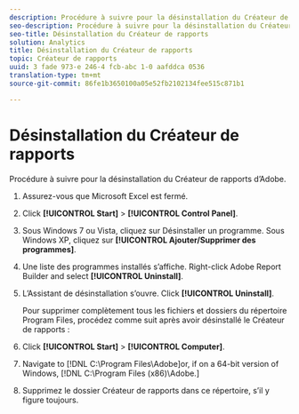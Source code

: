 ```yaml
---
description: Procédure à suivre pour la désinstallation du Créateur de rapports d’Adobe.
seo-description: Procédure à suivre pour la désinstallation du Créateur de rapports d’Adobe.
seo-title: Désinstallation du Créateur de rapports
solution: Analytics
title: Désinstallation du Créateur de rapports
topic: Créateur de rapports
uuid: 3 fade 973-e 246-4 fcb-abc 1-0 aafddca 0536
translation-type: tm+mt
source-git-commit: 86fe1b3650100a05e52fb2102134fee515c871b1

---
```



# Désinstallation du Créateur de rapports

Procédure à suivre pour la désinstallation du Créateur de rapports d’Adobe.

1. Assurez-vous que Microsoft Excel est fermé.
1. Click **[!UICONTROL Start]** &gt; **[!UICONTROL Control Panel]**.
1. Sous Windows 7 ou Vista, cliquez sur Désinstaller un programme. Sous Windows XP, cliquez sur **[!UICONTROL Ajouter/Supprimer des programmes]**.
1. Une liste des programmes installés s’affiche. Right-click Adobe Report Builder and select **[!UICONTROL Uninstall]**.
1. L’Assistant de désinstallation s’ouvre. Click **[!UICONTROL Uninstall]**.

   Pour supprimer complètement tous les fichiers et dossiers du répertoire Program Files, procédez comme suit après avoir désinstallé le Créateur de rapports :
1. Click **[!UICONTROL Start]** &gt; **[!UICONTROL Computer]**.
1. Navigate to [!DNL C:\Program Files\Adobe\]or, if on a 64-bit version of Windows, [!DNL C:\Program Files (x86)\Adobe.]
1. Supprimez le dossier Créateur de rapports dans ce répertoire, s’il y figure toujours.
